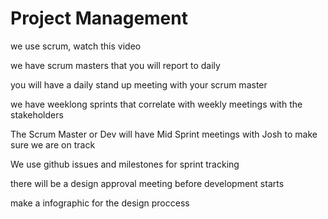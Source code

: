 # Project Management

we use scrum, watch this video 

we have scrum masters that you will report to daily

you will have a daily stand up meeting with your scrum master

we have weeklong sprints that correlate with weekly meetings with the stakeholders

The Scrum Master or Dev will have Mid Sprint meetings with Josh to make sure we are on track

We use github issues and milestones for sprint tracking

there will be a design approval meeting before development starts


make a infographic for the design proccess
